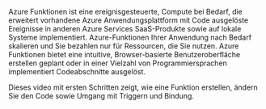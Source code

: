 Azure Funktionen ist eine ereignisgesteuerte, Compute bei Bedarf, die erweitert vorhandene Azure Anwendungsplattform mit Code ausgelöste Ereignisse in anderen Azure Services SaaS-Produkte sowie auf lokale Systeme implementiert. Azure-Funktionen Ihrer Anwendung nach Bedarf skalieren und Sie bezahlen nur für Ressourcen, die Sie nutzen. Azure Funktionen bietet eine intuitive, Browser-basierte Benutzeroberfläche erstellen geplant oder in einer Vielzahl von Programmiersprachen implementiert Codeabschnitte ausgelöst. 

Dieses video mit ersten Schritten zeigt, wie eine Funktion erstellen, ändern Sie den Code sowie Umgang mit Triggern und Bindung.